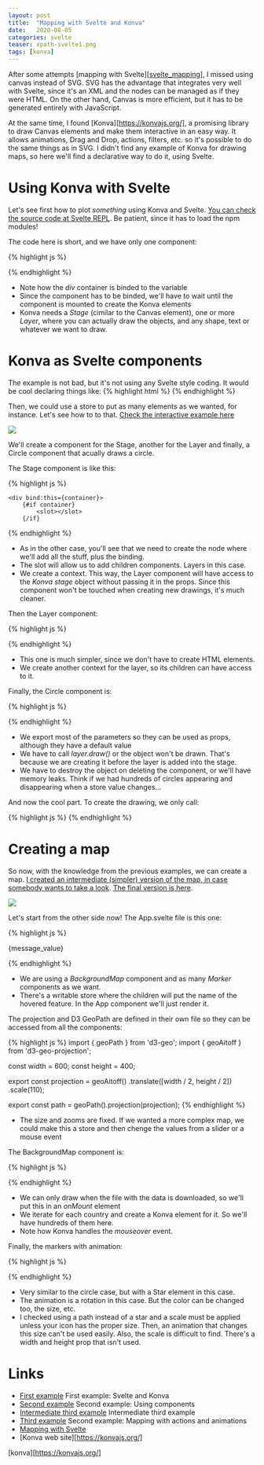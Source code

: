 ```yaml
---
layout: post
title:  "Mapping with Svelte and Konva"
date:   2020-08-05
categories: svelte
teaser: xpath-svelte1.png
tags: [konva]
---
```


After some attempts [mapping with Svelte][[svelte_mapping]], I missed using canvas instead of SVG. SVG has the advantage that integrates very well with Svelte, since it's an XML and the nodes can be managed as if they were HTML. On the other hand, Canvas is more efficient, but it has to be generated entirely with JavaScript.

At the same time, I found [Konva][https://konvajs.org/], a promising library to draw Canvas elements and make them interactive in an easy way. It allows animations, Drag and Drop, actions, filters, etc. so it's possible to do the same things as in SVG. I didn't find any example of Konva for drawing maps, so here we'll find a declarative way to do it, using Svelte.

Using Konva with Svelte
=======================

Let's see first how to plot *something* using Konva and Svelte. [You can check the source code at Svelte REPL][First example]. Be patient, since it has to load the npm modules!

The code here is short, and we have only one component:

{% highlight js %}
<script>
	import {onMount} from 'svelte';
	import Konva from 'konva';
	
	let container;
	onMount(() => {
	const stage = new Konva.Stage({
        container: container,
        width: 400,
        height: 400,
    });
	const layer = new Konva.Layer();
	const simpleText = new Konva.Text({
        x: stage.width() / 2,
        y: 15,
        text: 'Hello Konva',
        fontSize: 30,
        fontFamily: 'Calibri',
        fill: 'green',
      });
		layer.add(simpleText);
		stage.add(layer);
	});
</script>

<div bind:this={container} />
{% endhighlight %}

* Note how the *div* container is binded to the variable
* Since the component has to be binded, we'll have to wait until the component is mounted to create the Konva elements
* Konva needs a *Stage* (cimilar to the Canvas element), one or more *Layer*, where you can actually draw the objects, and any shape, text or whatever we want to draw.

Konva as Svelte components
==========================

The example is not bad, but it's not using any Svelte style coding. It would be cool declaring things like:
{% highlight html %}
<Stage>
    <Layer>
        <Element x=100 y=100/>
    <Layer>
</Stage>
{% endhighlight %}

Then, we could use a store to put as many elements as we wanted, for instance. Let's see how to to that. [Check the interactive example here][Second example]

<img src="{{ site.baseurl }}/images/svelte/svelte-konva-mapping/circles.png"/>


We'll create a component for the Stage, another for the Layer and finally, a Circle component that acually draws a circle.

The Stage component is like this:

{% highlight js %}
<script>
	import Konva from 'konva';
	import { onMount, setContext } from 'svelte';
	
	setContext("konva", {
		getStage: () => stage
	});
	
	let container;
	let stage; 
	onMount(() => {
	 stage = new Konva.Stage({
        container: container,
        width: 400,
        height: 400,
    });
	
	});
	</script>

	<div bind:this={container}>
		{#if container}
			<slot></slot>
		{/if}
</div>
{% endhighlight %}

* As in the other case, you'll see that we need to create the node where we'll add all the stuff, plus the binding.
* The slot will allow us to add children components. Layers in this case.
* We create a context. This way, the Layer component will have access to the *Konva stage* object without passing it in the props. Since this component won't be touched when creating new drawings, it's much cleaner.

Then the Layer component:

{% highlight js %}
<script>
	import Konva from 'konva';
	import { getContext, setContext } from 'svelte';
	const { getStage } = getContext("konva");
	setContext("konva_layer", {
		getLayer: () => layer
	});
	const stage = getStage();
	let layer = new Konva.Layer();
	stage.add(layer);
</script>

<slot></slot>
{% endhighlight %}

* This one is much simpler, since we don't have to create HTML elements.
* We create another context for the layer, so its children can have access to it.

Finally, the Circle component is:

{% highlight js %}
<script>
	import Konva from 'konva';
	import { getContext, onDestroy } from 'svelte';
	
	export let x = 0;
	export let y = 0;
	export let r = 1;
	export let fill = "black";
	export let stroke = "black";
	export let strokeWidth = 1;
	
	const { getLayer } = getContext("konva_layer");
	const layer = getLayer();
	
	const circle = new Konva.Circle({
        x: x,
        y: y,
        radius: r,
        fill: fill,
        stroke: stroke,
        strokeWidth: strokeWidth,
      });
	layer.add(circle);
	layer.draw();
	onDestroy(() => circle.destroy());
</script>
{% endhighlight %}

* We export most of the parameters so they can be used as props, although they have a default value
* We have to call *layer.draw()* or the object won't be drawn. That's because we are creating it before the layer is added into the stage.
* We have to destroy the object on deleting the component, or we'll have memory leaks. Think if we had hundreds of circles appearing and disappearing when a store value changes...

And now the cool part. To create the drawing, we only call:

{% highlight js %}
<Stage>
	<Layer>
		<Circle x=100 y=100 r=23 fill="red" strokeWidth=3/>
		<Circle x=200 y=200 r=13 fill="green" strokeWidth=3/>
	</Layer>
</Stage>
{% endhighlight %}

Creating a map
==============

So now, with the knowledge from the previous examples, we can create a map. [I created an intermediate (simpler) version of the map, in case somebody wants to take a look][Intermediate third example]. [The final version is here][Third example].

<img src="{{ site.baseurl }}/images/svelte/svelte-konva-mapping/map.png"/>

Let's start from the other side now! The App.svelte file is this one:

{% highlight js %}
<script>
	import {onMount} from 'svelte';
	import Stage from './Stage.svelte';
	import Layer from './Layer.svelte';
	import Marker from './Marker.svelte';
	import BackgroundMap from './BackgroundMap.svelte';
	import { message } from './store.js';
	
	let message_value;
	message.subscribe(value => {
		message_value = value;
	});
</script>


<Stage>
	<Layer>
		<BackgroundMap />
	</Layer>
	<Layer>
		<Marker lon=-43.1 lat=-22.9068 fill="green" markerMessage="Marker: Rio de Janeiro"/>
		<Marker lon=2 lat=41 fill="green" markerMessage="Marker: Barcelona"/>
	</Layer>
</Stage>
<p>
	{message_value}
</p>
{% endhighlight %}

* We are using a *BackgroundMap* component and as many *Marker* components as we want.
* There's a writable store where the children will put the name of the hovered feature. In the App component we'll just render it.

The projection and D3 GeoPath are defined in their own file so they can be accessed from all the components:

{% highlight js %}
import { geoPath } from 'd3-geo';
import { geoAitoff } from 'd3-geo-projection';

const width = 600;
const height = 400;

export const projection = geoAitoff()
    .translate([width / 2, height / 2])
    .scale(110);

export const path = geoPath().projection(projection);
{% endhighlight %}

* The size and zooms are fixed. If we wanted a more complex map, we could make this a store and then chenge the values from a slider or a mouse event

The BackgroundMap component is:

{% highlight js %}
<script>
import Konva from 'konva';
import { getContext, onMount } from 'svelte';
import { feature } from "topojson";
import { path } from './projection';
import { message } from './store.js';

const { getLayer } = getContext("konva_layer");
const layer = getLayer();

onMount(async function() {
const response = await fetch(
      "https://gist.githubusercontent.com/denisemauldin/a2fa29af082e85dfaf27d100be01fa47/raw/6b3a5b9b29151739964612c8a7cff23707386d84/readme-world-110m.json"
    );
    const json = await response.json();
    const topoData = feature(json, json.objects.countries);
    const data = topoData.features;
	data.forEach(country =>{
		const konvaPath = new Konva.Path({
        
        data: path(country),
        stroke: 'black',
			strokeWidth: 0.5
        
			});
		konvaPath.on('mouseover', function () {
        message.set(country.id)
     });
		layer.add(konvaPath);
				
	})
		
		layer.draw();
});
</script>
{% endhighlight %}

* We can only draw when the file with the data is downloaded, so we'll put this in an *onMount* element
* We iterate for each country and create a Konva element for it. So we'll have hundreds of them here.
* Note how Konva handles the *mouseover* event. 

Finally, the markers with animation:

{% highlight js %}
<script>
	import Konva from 'konva';
	import { projection } from './projection';
  import { message } from './store.js';
	import { getContext, onDestroy } from 'svelte';
	
	export let lon = 0;
	export let lat = 0;
	export let fill = "black";
	export let markerMessage = "Marker";
	const coords = projection([lon, lat]);
	
	const { getLayer } = getContext("konva_layer");
	const layer = getLayer();

	const konvaPath = new Konva.Star({
		x: coords[0],
		y: coords[1],
        fill: fill,
			strokeWidth: 0.5,
		numPoints: 5,
        innerRadius: 5,
        outerRadius: 10,
        
			});
	konvaPath.on('mouseover', function () {
        message.set(markerMessage)
     });
	layer.add(konvaPath);
	
	const angularSpeed = 30;
      const anim = new Konva.Animation(function (frame) {
        var angleDiff = (frame.timeDiff * angularSpeed) / 1000;
        konvaPath.rotate(angleDiff);
      }, layer);
			
      anim.start();
	
	layer.draw();
    onDestroy(() => konvaPath.destroy());
</script>
{% endhighlight %}

* Very similar to the circle case, but with a Star element in this case.
* The animation is a rotation in this case. But the color can be changed too, the size, etc.
* I checked using a path instead of a star and a scale must be applied unless your icon has the proper size. Then, an animation that changes this size can't be used easily. Also, the scale is difficult to find. There's a width and height prop that isn't used. 

Links
=====
* [First example] First example: Svelte and Konva
* [Second example] Second example: Using components
* [Intermediate third example] Intermediate third example
* [Third example] Second example: Mapping with actions and animations
* [Mapping with Svelte][svelte_mapping]
* [Konva web site][https://konvajs.org/]

[First example]: https://svelte.dev/repl/75082b2a3383482d969f99b509f9b7a4?version=3.24.1
[Second example]: https://svelte.dev/repl/db922f45dff8483082e18d6555ad5b50?version=3.24.1
[Intermediate third example]: https://svelte.dev/repl/7c3e009c6f82414aa011a313b76a5eeb?version=3.24.1
[Third example]: https://svelte.dev/repl/8f38e2c895284c13a3e3f534d01dd171?version=3.24.1
[svelte_mapping]: https://geoexamples.com/other/2019/12/08/mapping-svelte.html
[konva][https://konvajs.org/]